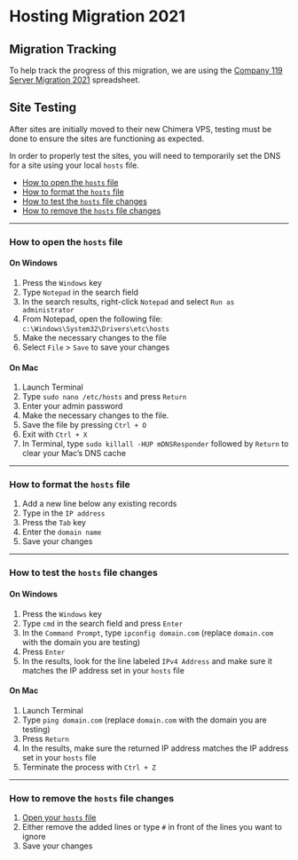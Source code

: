 # Hosting Migration 2021

## Migration Tracking

To help track the progress of this migration, we are using the [Company 119 Server Migration 2021](https://docs.google.com/spreadsheets/d/1duk6oSMVem-U9xJtb4PUWXWMlXjUDCvqOOCsyT7j-ZU/edit#gid=2028465986) spreadsheet.

## Site Testing

After sites are initially moved to their new Chimera VPS, testing must be done to ensure the sites are functioning as expected.

In order to properly test the sites, you will need to temporarily set the DNS for a site using your local `hosts` file.

-  [How to open the `hosts` file](#how-to-open-the-hosts-file)
-  [How to format the `hosts` file](#how-to-format-the-hosts-file)
-  [How to test the `hosts` file changes](#how-to-test-the-hosts-file-changes)
-  [How to remove the `hosts` file changes](#how-to-remove-the-hosts-file-changes)

---

### How to open the `hosts` file

#### On Windows

1. Press the `Windows` key
1. Type `Notepad` in the search field
1. In the search results, right-click `Notepad` and select `Run as administrator`
1. From Notepad, open the following file: `c:\Windows\System32\Drivers\etc\hosts`
1. Make the necessary changes to the file
1. Select `File` > `Save` to save your changes

#### On Mac

1. Launch Terminal
1. Type `sudo nano /etc/hosts` and press `Return`
1. Enter your admin password
1. Make the necessary changes to the file.
1. Save the file by pressing `Ctrl + O`
1. Exit with `Ctrl + X`
1. In Terminal, type `sudo killall -HUP mDNSResponder` followed by `Return` to clear your Mac’s DNS cache

---

### How to format the `hosts` file

1. Add a new line below any existing records
1. Type in the `IP address`
1. Press the `Tab` key
1. Enter the `domain name`
1. Save your changes

---

### How to test the `hosts` file changes

#### On Windows

1. Press the `Windows` key
1. Type `cmd` in the search field and press `Enter`
1. In the `Command Prompt`, type `ipconfig domain.com` (replace `domain.com` with the domain you are testing)
1. Press `Enter`
1. In the results, look for the line labeled `IPv4 Address` and make sure it matches the IP address set in your `hosts` file

#### On Mac

1. Launch Terminal
1. Type `ping domain.com` (replace `domain.com` with the domain you are testing)
1. Press `Return`
1. In the results, make sure the returned IP address matches the IP address set in your `hosts` file
1. Terminate the process with `Ctrl + Z`

---

### How to remove the `hosts` file changes

1. [Open your `hosts` file](#how-to-open-the-hosts-file)
1. Either remove the added lines or type `#` in front of the lines you want to ignore
1. Save your changes
